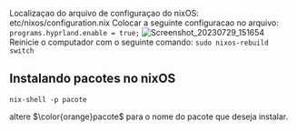 Localizaçao do arquivo de configuraçao do nixOS: etc/nixos/configuration.nix
Colocar a seguinte configuracao no arquivo: `programs.hyprland.enable = true;`
![Screenshot_20230729_151654](https://github.com/F4NT0/FantoDocs_Rice/assets/18719295/c034aa9b-272c-481c-811d-3f61816c7ccc)
Reinicie o computador com o seguinte comando: `sudo nixos-rebuild switch`

## Instalando pacotes no nixOS

```shell
nix-shell -p pacote
```

altere $\color{orange}pacote$ para o nome do pacote que deseja instalar.
